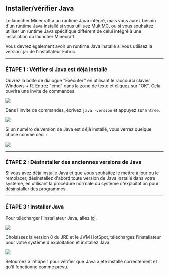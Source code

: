 ## Installer/vérifier Java

Le launcher Minecraft a un runtime Java intégré, mais vous aurez besoin
d'un runtime Java installé si vous utilisez MultiMC, ou si vous
souhaitez utiliser un runtime Java spécifique différent de celui intégré
à une installation du launcher Minecraft.

Vous devrez également avoir un runtime Java installé si vous utilisez la
version .jar de l'installateur Fabric.

-----

### ÉTAPE 1 : Vérifier si Java est déjà installé

Ouvrez la boîte de dialogue "Exécuter" en utilisant le raccourci clavier
Windows + R. Entrez "cmd" dans la zone de texte et cliquez sur "OK".
Cela ouvrira une invite de commandes.

![](.)

Dans l'invite de commandes, écrivez `java -version` et appuyez sur
`Entrée`.

![](.)

Si un numéro de version de Java est déjà installé, vous verrez quelque
chose comme ceci :

![](.)

-----

### ÉTAPE 2 : Désinstaller des anciennes versions de Java

Si vous avez déjà installé Java et que vous souhaitez le mettre à jour
ou le remplacer, désinstallez d'abord toute version de Java installé
dans votre système, en utilisant la procédure normale du système
d'exploitation pour désinstaller des programmes.

-----

### ÉTAPE 3 : Installer Java

Pour télécharger l'installateur Java, allez
[ici](https://adoptopenjdk.net/releases.html).

![](.)

Choisissez la version 8 du JRE et le JVM HotSpot, téléchargez
l'installateur pour votre système d'exploitation et installez Java.

![](.)

Retournez à l'étape 1 pour vérifier que Java a été installé correctement
et qu'il fonctionne comme prévu.
